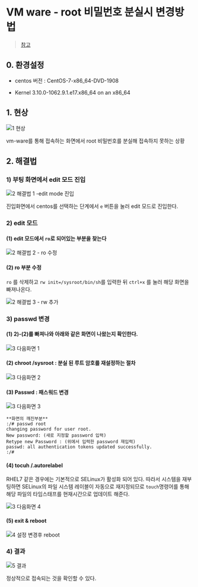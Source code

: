 # VM ware - root 비밀번호 분실시 변경방법

> [참고](http://blog.naver.com/PostView.nhn?blogId=dme1004&logNo=220692886434)

## 0.  환경설정

* centos 버전 :  CentOS-7-x86_64-DVD-1908

* Kernel 3.10.0-1062.9.1.e17.x86_64 on an x86_64



## 1. 현상

![1  현상](https://user-images.githubusercontent.com/55272324/72660257-90b5ad00-3a0e-11ea-8c61-959c65ba67fb.PNG)

vm-ware를 통해 접속하는 화면에서 root 비밀번호를 분실해 접속하지 못하는 상황



## 2. 해결법

### 1) 부팅 화면에서 edit 모드 진입

![2  해결법 1 -edit mode 진입](https://user-images.githubusercontent.com/55272324/72660269-ce1a3a80-3a0e-11ea-9d1f-4da85d65a3e2.PNG)

진입화면에서 centos를 선택하는 단계에서 `e` 버튼을 눌러 edit 모드로 진입한다.



### 2) edit 모드

#### (1) edit 모드에서 `ro`로 되어있는 부분을 찾는다

![2  해결법 2 - ro 수정](https://user-images.githubusercontent.com/55272324/72660280-03268d00-3a0f-11ea-87d8-71716610fa82.PNG)



#### (2) ro 부분 수정

`ro` 를 삭제하고 `rw init=/sysroot/bin/sh`를 입력한 뒤 `ctrl+x` 를 눌러 해당 화면을 빠져나온다.

![2  해결법 3 - rw 추가](https://user-images.githubusercontent.com/55272324/72660291-310bd180-3a0f-11ea-8033-9d687144c54a.PNG)





### 3) passwd 변경

#### (1) 2)-(2)를 빠져나와 아래와 같은 화면이 나왔는지 확인한다.

![3  다음화면 1](https://user-images.githubusercontent.com/55272324/72660300-5c8ebc00-3a0f-11ea-9742-49d27c84a47c.PNG)



#### (2)  chroot /sysroot : 분실 된 루트 암호를 재설정하는 절차

![3  다음화면 2](https://user-images.githubusercontent.com/55272324/72660310-77613080-3a0f-11ea-92ed-9ec82d1867df.PNG)




#### (3) Passwd : 패스워드 변경

![3  다음화면 3](https://user-images.githubusercontent.com/55272324/72660312-7cbe7b00-3a0f-11ea-8c7a-448be9629512.PNG)

``` shell
**화면의 깨진부분** 
:/# passwd root
changing password for user root.
New password: (새로 지정할 password 입력)
Retype new Password : (위에서 입력한 password 재입력)
passwd: all authentication tokens updated successfully.
:/# 
```



#### (4) tocuh /.autorelabel

RHEL7 같은 경우에는 기본적으로 SELinux가 활성화 되어 있다. 따라서 시스템을 재부팅하면 SELinux의 파일 시스템 레이블이 자동으로 재지정되므로 `touch`명령어를 통해 해당 파일의 타임스태프를 현재시간으로 업데이트 해준다.

![3  다음화면 4](https://user-images.githubusercontent.com/55272324/72660401-898f9e80-3a10-11ea-87e4-e62ac6305fa8.PNG)





#### (5) exit & reboot

![4  설정 변경후 reboot](https://user-images.githubusercontent.com/55272324/72660403-98765100-3a10-11ea-87de-cb0779e76af2.PNG)





### 4) 결과

![5  결과](https://user-images.githubusercontent.com/55272324/72660404-a7f59a00-3a10-11ea-88df-080f924660a2.PNG)

정상적으로 접속되는 것을 확인할 수 있다.